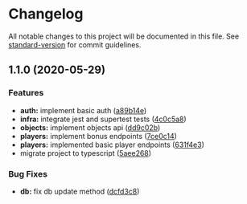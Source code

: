 # Changelog

All notable changes to this project will be documented in this file. See [standard-version](https://github.com/conventional-changelog/standard-version) for commit guidelines.

## 1.1.0 (2020-05-29)


### Features

* **auth:** implement basic auth ([a89b14e](https://github.com/carloscpda/payvision-castleblack/commit/a89b14ed4a903b0062a162582d74d6e0a7b0b8dd))
* **infra:** integrate jest and supertest tests ([4c0c5a8](https://github.com/carloscpda/payvision-castleblack/commit/4c0c5a8362f806c844023306664666286ad5bda9))
* **objects:** implement objects api ([dd9c02b](https://github.com/carloscpda/payvision-castleblack/commit/dd9c02b4af868b689025de385ba7fde85ad90f22))
* **players:** implement bonus endpoints ([7ce0c14](https://github.com/carloscpda/payvision-castleblack/commit/7ce0c1482832fa805fc14754e5afbf01db1157db))
* **players:** implemented basic player endpoints ([631f4e3](https://github.com/carloscpda/payvision-castleblack/commit/631f4e320e3fa36940972f9ca086b6ce653333c9))
* migrate project to typescript ([5aee268](https://github.com/carloscpda/payvision-castleblack/commit/5aee26866bac2f8db148503fab5f12b0299d26f7))


### Bug Fixes

* **db:** fix db update method ([dcfd3c8](https://github.com/carloscpda/payvision-castleblack/commit/dcfd3c87310c9d2dcb215a4f04a3f0bf325c199f))
